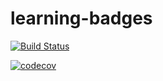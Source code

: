 # learning-badges


[![Build Status](https://travis-ci.com/sillyhatxu/learning-badges.svg?branch=master)](https://travis-ci.com/sillyhatxu/learning-badges)

[![codecov](https://codecov.io/gh/sillyhatxu/learning-badges/branch/master/graph/badge.svg)](https://codecov.io/gh/sillyhatxu/learning-badges)
